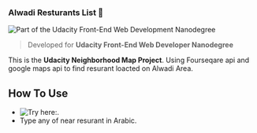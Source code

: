 ### Alwadi Resturants List 🚋

![Part of the Udacity Front-End Web Development Nanodegree](https://img.shields.io/badge/Udacity-Front--End%20Web%20Developer%20Nanodegree-02b3e4.svg)

> Developed for **Udacity Front-End Web Developer Nanodegree**

This is the **Udacity Neighborhood Map Project**.
Using Fourseqare api and google maps api to find resurant loacted on Alwadi Area.


## How To Use

- ![Try here:](https://htmlpreview.github.io/?https://github.com/id7oo/Front_end_course/blob/master/neighborhood-map-project/index.html).
- Type any of near resurant in Arabic.